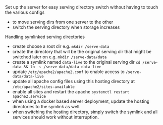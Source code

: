 Set up the server for easy serving directory switch without having to touch the various configs
- to move serving dirs from one server to the other
- switch the serving directory when storage increases

Handling symlinked serving directories
- create choose a root dir e.g. `mkdir /serve-data`
- create the directory that will be the original serving dir that might be switched later on e.g. `mkdir /serve-data/data`
- create a symlink named `data-live` to the original serving dir `cd /serve-data && ln -s /serve-data/data data-live`
- update `/etc/apache2/apache2.conf` to enable access to `/serve-data/data-live`
- update all apache config files using this hosting directory at `/etc/apache2/sites-available`
- enable all sites and restart the apache `systemctl restart apache2.service`
- when using a docker based server deployment, update the hosting directories to the symlink as well.
- when switching the hosting directory, simply switch the symlink and all services should work without interruption.
